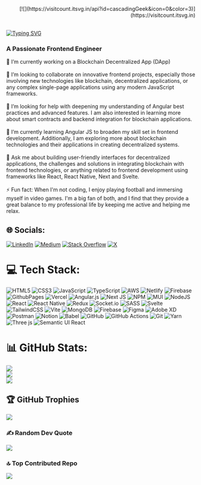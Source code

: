 <div align="right">
[![](https://visitcount.itsvg.in/api?id=cascadingGeek&icon=0&color=3)](https://visitcount.itsvg.in)
</div>
<br/>

[![Typing SVG](https://readme-typing-svg.demolab.com?font=Fira+Code&weight=600&size=25&pause=1000&color=099700&random=false&width=435&lines=Hi+There!+%F0%9F%91%8B;I'm+Ajibola+Dada++%F0%9F%98%8A)](https://git.io/typing-svg)

<h3> A Passionate Frontend Engineer </h3>

🔭 I’m currently working on a Blockchain Decentralized App (DApp)
<br><br>
👯 I’m looking to collaborate on innovative frontend projects, especially those involving new technologies like blockchain, decentralized applications, or any complex single-page applications using any modern JavaScript frameworks.
<br><br>
🤝 I’m looking for help with deepening my understanding of Angular best practices and advanced features. I am also interested in learning more about smart contracts and backend integration for blockchain applications.
<br><br>
🌱 I’m currently learning Angular JS to broaden my skill set in frontend development. Additionally, I am exploring more about blockchain technologies and their applications in creating decentralized systems.
<br><br>
💬 Ask me about building user-friendly interfaces for decentralized applications, the challenges and solutions in integrating blockchain with frontend technologies, or anything related to frontend development using frameworks like React, React Native, Next and Svelte.
<br><br>
⚡ Fun fact: When I'm not coding, I enjoy playing football and immersing myself in video games. I'm a big fan of both, and I find that they provide a great balance to my professional life by keeping me active and helping me relax.


## 🌐 Socials:
[![LinkedIn](https://img.shields.io/badge/LinkedIn-%230077B5.svg?logo=linkedin&logoColor=white)](https://linkedin.com/in/ajibola-dada-812101167) [![Medium](https://img.shields.io/badge/Medium-12100E?logo=medium&logoColor=white)](https://medium.com/@cascadingGeek) [![Stack Overflow](https://img.shields.io/badge/-Stackoverflow-FE7A16?logo=stack-overflow&logoColor=white)](https://stackoverflow.com/users/16566004) [![X](https://img.shields.io/badge/X-black.svg?logo=X&logoColor=white)](https://x.com/@Dadajibola54328) 

# 💻 Tech Stack:
![HTML5](https://img.shields.io/badge/html5-%23E34F26.svg?style=flat&logo=html5&logoColor=white) ![CSS3](https://img.shields.io/badge/css3-%231572B6.svg?style=flat&logo=css3&logoColor=white) ![JavaScript](https://img.shields.io/badge/javascript-%23323330.svg?style=flat&logo=javascript&logoColor=%23F7DF1E) ![TypeScript](https://img.shields.io/badge/typescript-%23007ACC.svg?style=flat&logo=typescript&logoColor=white) ![AWS](https://img.shields.io/badge/AWS-%23FF9900.svg?style=flat&logo=amazon-aws&logoColor=white) ![Netlify](https://img.shields.io/badge/netlify-%23000000.svg?style=flat&logo=netlify&logoColor=#00C7B7) ![Firebase](https://img.shields.io/badge/firebase-%23039BE5.svg?style=flat&logo=firebase) ![GithubPages](https://img.shields.io/badge/github%20pages-121013?style=flat&logo=github&logoColor=white) ![Vercel](https://img.shields.io/badge/vercel-%23000000.svg?style=flat&logo=vercel&logoColor=white) ![Angular.js](https://img.shields.io/badge/angular.js-%23E23237.svg?style=flat&logo=angularjs&logoColor=white) ![Next JS](https://img.shields.io/badge/Next-black?style=flat&logo=next.js&logoColor=white) ![NPM](https://img.shields.io/badge/NPM-%23CB3837.svg?style=flat&logo=npm&logoColor=white) ![MUI](https://img.shields.io/badge/MUI-%230081CB.svg?style=flat&logo=mui&logoColor=white) ![NodeJS](https://img.shields.io/badge/node.js-6DA55F?style=flat&logo=node.js&logoColor=white) ![React](https://img.shields.io/badge/react-%2320232a.svg?style=flat&logo=react&logoColor=%2361DAFB) ![React Native](https://img.shields.io/badge/react_native-%2320232a.svg?style=flat&logo=react&logoColor=%2361DAFB) ![Redux](https://img.shields.io/badge/redux-%23593d88.svg?style=flat&logo=redux&logoColor=white) ![Socket.io](https://img.shields.io/badge/Socket.io-black?style=flat&logo=socket.io&badgeColor=010101) ![SASS](https://img.shields.io/badge/SASS-hotpink.svg?style=flat&logo=SASS&logoColor=white) ![Svelte](https://img.shields.io/badge/svelte-%23f1413d.svg?style=flat&logo=svelte&logoColor=white) ![TailwindCSS](https://img.shields.io/badge/tailwindcss-%2338B2AC.svg?style=flat&logo=tailwind-css&logoColor=white) ![Vite](https://img.shields.io/badge/vite-%23646CFF.svg?style=flat&logo=vite&logoColor=white) ![MongoDB](https://img.shields.io/badge/MongoDB-%234ea94b.svg?style=flat&logo=mongodb&logoColor=white) ![Firebase](https://img.shields.io/badge/firebase-a08021?style=flat&logo=firebase&logoColor=ffcd34) ![Figma](https://img.shields.io/badge/figma-%23F24E1E.svg?style=flat&logo=figma&logoColor=white) ![Adobe XD](https://img.shields.io/badge/Adobe%20XD-470137?style=flat&logo=Adobe%20XD&logoColor=#FF61F6) ![Postman](https://img.shields.io/badge/Postman-FF6C37?style=flat&logo=postman&logoColor=white) ![Notion](https://img.shields.io/badge/Notion-%23000000.svg?style=flat&logo=notion&logoColor=white) ![Babel](https://img.shields.io/badge/Babel-F9DC3e?style=flat&logo=babel&logoColor=black) ![GitHub](https://img.shields.io/badge/github-%23121011.svg?style=flat&logo=github&logoColor=white) ![GitHub Actions](https://img.shields.io/badge/github%20actions-%232671E5.svg?style=flat&logo=githubactions&logoColor=white) ![Git](https://img.shields.io/badge/git-%23F05033.svg?style=flat&logo=git&logoColor=white) ![Yarn](https://img.shields.io/badge/yarn-%232C8EBB.svg?style=flat&logo=yarn&logoColor=white) ![Three js](https://img.shields.io/badge/threejs-black?style=flat&logo=three.js&logoColor=white) ![Semantic UI React](https://img.shields.io/badge/Semantic%20UI%20React-%2335BDB2.svg?style=flat&logo=SemanticUIReact&logoColor=white)

# 📊 GitHub Stats:
![](https://github-readme-stats.vercel.app/api?username=cascadingGeek&theme=ambient_gradient&hide_border=true&include_all_commits=true&count_private=true)<br/>
![](https://github-readme-streak-stats.herokuapp.com/?user=cascadingGeek&theme=ambient_gradient&hide_border=true)<br/>
![](https://github-readme-stats.vercel.app/api/top-langs/?username=cascadingGeek&theme=ambient_gradient&hide_border=true&include_all_commits=true&count_private=true&layout=compact)

## 🏆 GitHub Trophies
![](https://github-profile-trophy.vercel.app/?username=cascadingGeek&theme=tokyonight&no-frame=true&no-bg=false&margin-w=4)

### ✍️ Random Dev Quote
![](https://quotes-github-readme.vercel.app/api?type=horizontal&theme=tokyonight)

### 🔝 Top Contributed Repo
![](https://github-contributor-stats.vercel.app/api?username=cascadingGeek&limit=5&theme=ambient_gradient&combine_all_yearly_contributions=true)

